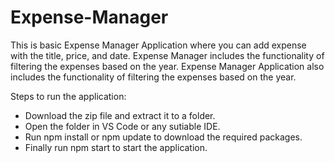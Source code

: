 # Expense-Manager

This is basic Expense Manager Application where you can add expense with the title, price, and date.
Expense Manager includes the functionality of filtering the expenses based on the year.
Expense Manager Application also includes the functionality of filtering the expenses based on the year.

Steps to run the application:

- Download the zip file and extract it to a folder.
- Open the folder in VS Code or any sutiable IDE.
- Run npm install or npm update to download the required packages.
- Finally run npm start to start the application.
